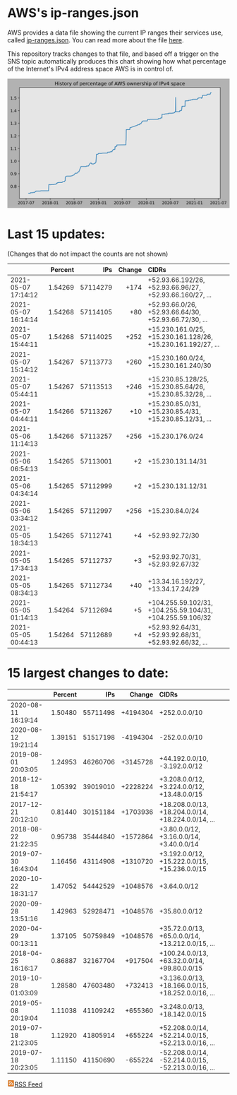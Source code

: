 # AWS's ip-ranges.json

AWS provides a data file showing the current IP ranges their
services use, called [ip-ranges.json](https://ip-ranges.amazonaws.com/ip-ranges.json).  You 
can read more about the file [here](https://docs.aws.amazon.com/general/latest/gr/aws-ip-ranges.html).

This repository tracks changes to that file, and based off a trigger on the SNS topic 
automatically produces this chart showing how what percentage of the Internet's IPv4 
address space AWS is in control of.

![History of AWS](history_count.svg)

# Last 15 updates:

(Changes that do not impact the counts are not shown)

| | Percent | IPs | Change | CIDRs |
| :--- | ---: | ---: | ---: | :--- |
| 2021-05-07 17:14:12 | 1.54269 | 57114279 | +174 | +52.93.66.192/26, +52.93.66.96/27, +52.93.66.160/27, ... |
| 2021-05-07 16:14:14 | 1.54268 | 57114105 | +80 | +52.93.66.0/26, +52.93.66.64/30, +52.93.66.72/30, ... |
| 2021-05-07 15:44:11 | 1.54268 | 57114025 | +252 | +15.230.161.0/25, +15.230.161.128/26, +15.230.161.192/27, ... |
| 2021-05-07 15:14:12 | 1.54267 | 57113773 | +260 | +15.230.160.0/24, +15.230.161.240/30 |
| 2021-05-07 05:44:11 | 1.54267 | 57113513 | +246 | +15.230.85.128/25, +15.230.85.64/26, +15.230.85.32/28, ... |
| 2021-05-07 04:44:11 | 1.54266 | 57113267 | +10 | +15.230.85.0/31, +15.230.85.4/31, +15.230.85.12/31, ... |
| 2021-05-06 11:14:13 | 1.54266 | 57113257 | +256 | +15.230.176.0/24 |
| 2021-05-06 06:54:13 | 1.54265 | 57113001 | +2 | +15.230.131.14/31 |
| 2021-05-06 04:34:14 | 1.54265 | 57112999 | +2 | +15.230.131.12/31 |
| 2021-05-06 03:34:12 | 1.54265 | 57112997 | +256 | +15.230.84.0/24 |
| 2021-05-05 18:34:13 | 1.54265 | 57112741 | +4 | +52.93.92.72/30 |
| 2021-05-05 17:34:13 | 1.54265 | 57112737 | +3 | +52.93.92.70/31, +52.93.92.67/32 |
| 2021-05-05 08:34:13 | 1.54265 | 57112734 | +40 | +13.34.16.192/27, +13.34.17.24/29 |
| 2021-05-05 01:14:13 | 1.54264 | 57112694 | +5 | +104.255.59.102/31, +104.255.59.104/31, +104.255.59.106/32 |
| 2021-05-05 00:44:13 | 1.54264 | 57112689 | +4 | +52.93.92.64/31, +52.93.92.68/31, +52.93.92.66/32, ... |


# 15 largest changes to date:

| | Percent | IPs | Change | CIDRs |
| :--- | ---: | ---: | ---: | :--- |
| 2020-08-11 16:19:14 | 1.50480 | 55711498 | +4194304 | +252.0.0.0/10 |
| 2020-08-12 19:21:14 | 1.39151 | 51517198 | -4194304 | -252.0.0.0/10 |
| 2019-08-01 20:03:05 | 1.24953 | 46260706 | +3145728 | +44.192.0.0/10, -3.192.0.0/12 |
| 2018-12-18 21:54:17 | 1.05392 | 39019010 | +2228224 | +3.208.0.0/12, +3.224.0.0/12, +13.48.0.0/15 |
| 2017-12-21 20:12:10 | 0.81440 | 30151184 | +1703936 | +18.208.0.0/13, +18.204.0.0/14, +18.224.0.0/14, ... |
| 2018-08-22 21:22:35 | 0.95738 | 35444840 | +1572864 | +3.80.0.0/12, +3.16.0.0/14, +3.40.0.0/14 |
| 2019-07-30 16:43:04 | 1.16456 | 43114908 | +1310720 | +3.192.0.0/12, +15.222.0.0/15, +15.236.0.0/15 |
| 2020-10-22 18:31:17 | 1.47052 | 54442529 | +1048576 | +3.64.0.0/12 |
| 2020-09-28 13:51:16 | 1.42963 | 52928471 | +1048576 | +35.80.0.0/12 |
| 2020-04-29 00:13:11 | 1.37105 | 50759849 | +1048576 | +35.72.0.0/13, +65.0.0.0/14, +13.212.0.0/15, ... |
| 2018-04-25 16:16:17 | 0.86887 | 32167704 | +917504 | +100.24.0.0/13, +63.32.0.0/14, +99.80.0.0/15 |
| 2019-10-28 01:03:09 | 1.28580 | 47603480 | +732413 | +3.136.0.0/13, +18.166.0.0/15, +18.252.0.0/16, ... |
| 2019-05-08 20:19:04 | 1.11038 | 41109242 | +655360 | +3.248.0.0/13, +18.142.0.0/15 |
| 2019-07-18 21:23:05 | 1.12920 | 41805914 | +655224 | +52.208.0.0/14, +52.214.0.0/15, +52.213.0.0/16, ... |
| 2019-07-18 20:23:05 | 1.11150 | 41150690 | -655224 | -52.208.0.0/14, -52.214.0.0/15, -52.213.0.0/16, ... |


[![RSS Icon](rss-icon.png)RSS Feed](https://raw.githubusercontent.com/seligman/aws-ip-ranges/master/rss.xml)
